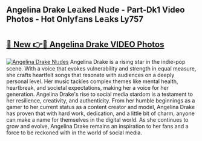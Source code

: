 ## Angelina Drake Le𝚊ked N𝚞de - Part-Dk1 Video Photos - Hot Onlyf𝚊ns Le𝚊ks Ly757

# <h2><a href="http://ab52541.deff.icu/?id=Angelina+Drake">🔗 New 👉🔴 Angelina Drake VIDEO Photos</a></h2>

[![Angelina Drake N𝚞des](https://i.imgur.com/rIISA9y.gif)](http://ab52541.deff.icu/?id=Angelina+Drake)
Angelina Drake is a rising star in the indie-pop scene. With a voice that evokes vulnerability and strength in equal measure, she crafts heartfelt songs that resonate with audiences on a deeply personal level. Her music tackles complex themes like mental health, heartbreak, and societal expectations, making her a voice for her generation. Angelina Drake's rise to social media stardom is a testament to her resilience, creativity, and authenticity. From her humble beginnings as a gamer to her current status as a content creator and model, Angelina Drake has proven that with hard work, dedication, and a little bit of charm, anyone can make a name for themselves in the digital world. As she continues to grow and evolve, Angelina Drake remains an inspiration to her fans and a force to be reckoned with in the world of social media.
